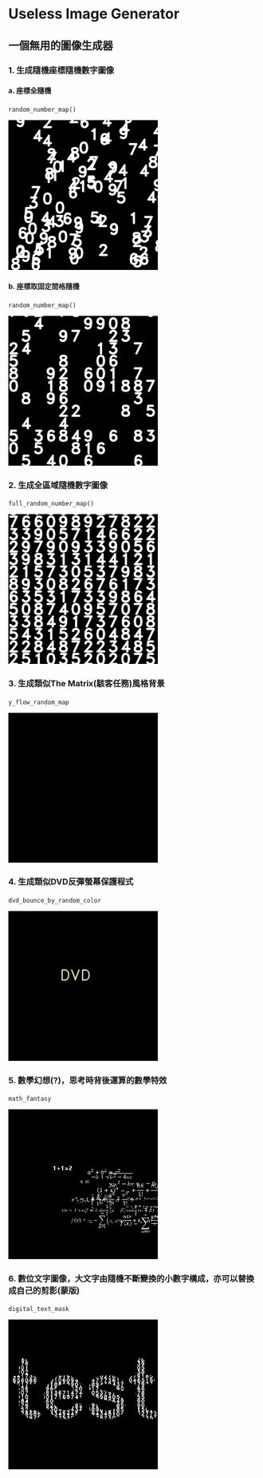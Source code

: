 # Useless Image Generator
## 一個無用的圖像生成器

### 1. 生成隨機座標隨機數字圖像

#### a. 座標全隨機
`random_number_map()`
<div><img src=data/300x300_range_random_number_map.gif></div>

#### b. 座標取固定間格隨機
`random_number_map()`
<div><img src=data/300x300_same_range_random_number_map.gif></div>

### 2. 生成全區域隨機數字圖像
`full_random_number_map()`
<div><img src=data/300x300_full_range_random_number_map.gif></div>

### 3. 生成類似The Matrix(駭客任務)風格背景
`y_flow_random_map`
<div><img src=data/300x300_y_flow_random_map.gif></div>

### 4. 生成類似DVD反彈螢幕保護程式
`dvd_bounce_by_random_color`
<div><img src=data/300x300_DVD_bounce.gif></div>

### 5. 數學幻想(?)，思考時背後運算的數學特效
`math_fantasy`
<div><img src=data/300x300_math_fantasy.gif></div>

### 6. 數位文字圖像，大文字由隨機不斷變換的小數字構成，亦可以替換成自己的剪影(蒙版)
`digital_text_mask`
<div><img src=data/300x300_digital_text_mask.gif></div>
